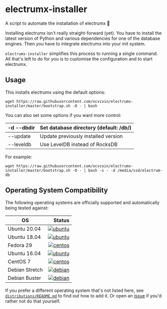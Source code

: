 # electrumx-installer
A script to automate the installation of electrumx 🤖

Installing electrumx isn't really straight-forward (yet). You have to install the latest version of Python and various dependencies for
one of the database engines. Then you have to integrate electrumx into your init system.

`electrumx-installer` simplifies this process to running a single command. All that's left to do for you
is to customise the configuration and to start electrumx.

## Usage
This installs electrumx using the default options:

    wget https://raw.githubusercontent.com/ocvcoin/electrumx-installer/master/bootstrap.sh -O - | bash

You can also set some options if you want more control:

| -d --dbdir | Set database directory (default: /db/) |
|------------|----------------------------------------|
| --update   | Update previously installed version    |
| --leveldb  | Use LevelDB instead of RocksDB         |

For example:

    wget https://raw.githubusercontent.com/ocvcoin/electrumx-installer/master/bootstrap.sh -O - | bash -s - -d /media/ssd/electrum-db

     
## Operating System Compatibility

The following operating systems are officially supported and automatically being tested against:

| OS | Status |
|----------|---:|
| Ubuntu 20.04   | [![ubuntu](https://badges.herokuapp.com/travis/ocvcoin/electrumx-installer?env=IMAGE=%22ubuntu:20.04%22&label=ubuntu:20.04)](https://travis-ci.org/ocvcoin/electrumx-installer/) |
| Ubuntu 18.04   | [![ubuntu](https://badges.herokuapp.com/travis/ocvcoin/electrumx-installer?env=IMAGE=%22ubuntu:18.04%22&label=ubuntu:18.04)](https://travis-ci.org/ocvcoin/electrumx-installer/) |
| Fedora 29      | [![centos](https://badges.herokuapp.com/travis/ocvcoin/electrumx-installer?env=IMAGE=%22fedora:28%22&label=fedora:28)](https://travis-ci.org/ocvcoin/electrumx-installer/) |
| Ubuntu 16.04   | [![ubuntu](https://badges.herokuapp.com/travis/ocvcoin/electrumx-installer?env=IMAGE=%22ubuntu:16.04%22&label=ubuntu:16.04)](https://travis-ci.org/ocvcoin/electrumx-installer/) |
| CentOS 7       | [![centos](https://badges.herokuapp.com/travis/ocvcoin/electrumx-installer?env=IMAGE=%22centos:7%22&label=centos:7)](https://travis-ci.org/ocvcoin/electrumx-installer/) |
| Debian Stretch | [![debian](https://badges.herokuapp.com/travis/ocvcoin/electrumx-installer?env=IMAGE=%22debian:9%22&label=debian:9)](https://travis-ci.org/ocvcoin/electrumx-installer/) |
| Debian Buster  | [![debian](https://badges.herokuapp.com/travis/ocvcoin/electrumx-installer?env=IMAGE=%22debian:10%22&label=debian:10)](https://travis-ci.org/ocvcoin/electrumx-installer/) |


If you prefer a different operating system that's not listed here, see
[`distributions/README.md`](https://github.com/ocvcoin/electrumx-installer/blob/master/distributions/README.md) to find out how to add it.
Or open an [issue](https://github.com/ocvcoin/electrumx-installer/issues/new) if you'd rather not do that yourself.
